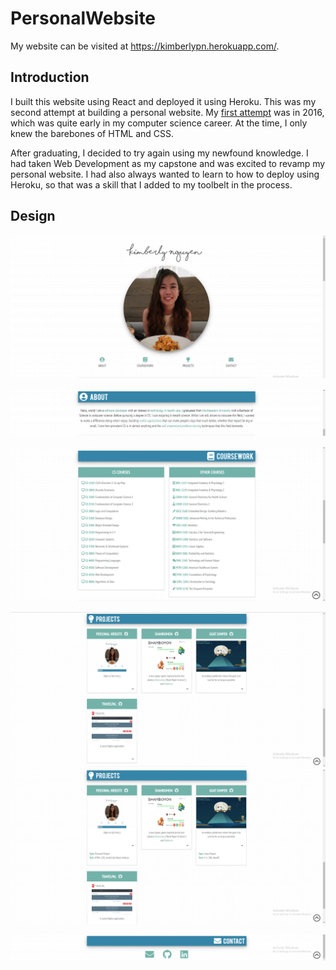 # PersonalWebsite

My website can be visited at https://kimberlypn.herokuapp.com/.

## Introduction
I built this website using React and deployed it using Heroku. This was my
second attempt at building a personal website. My [first attempt](https://kimberlypn.github.io/)
was in 2016, which was quite early in my computer science career. At the time,
I only knew the barebones of HTML and CSS.

After graduating, I decided to try again using my newfound knowledge. I had
taken Web Development as my capstone and was excited to revamp my personal
website. I had also always wanted to learn to how to deploy using Heroku, so
that was a skill that I added to my toolbelt in the process.

## Design
![Navigation Bar](screenshots/navigation-bar.png)

![About Section](screenshots/about.png)

![Coursework Section](screenshots/coursework.png)

![Projects Section](screenshots/projects.png)
![Projects with Details](screenshots/projects-details.png)

![Contact Section](screenshots/contact.png)
